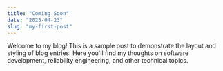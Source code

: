```yaml
---
title: "Coming Soon"
date: "2025-04-23"
slug: "my-first-post"
---
```


Welcome to my blog! This is a sample post to demonstrate the layout and styling of blog entries. Here you'll find my thoughts on software development, reliability engineering, and other technical topics.